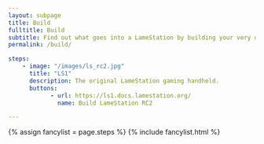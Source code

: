 ```yaml
---
layout: subpage
title: Build
fulltitle: Build
subtitle: Find out what goes into a LameStation by building your very own from scratch.
permalink: /build/

steps:
    - image: "/images/ls_rc2.jpg"
      title: "LS1"
      description: The original LameStation gaming handheld.
      buttons:
            - url: https://ls1.docs.lamestation.org/
              name: Build LameStation RC2

---
```


{% assign fancylist = page.steps %}
{% include fancylist.html %}


<!--<i class="fa fa-info-circle" aria-hidden="true"></i> <a href="#">Which board do I have?</a>-->
